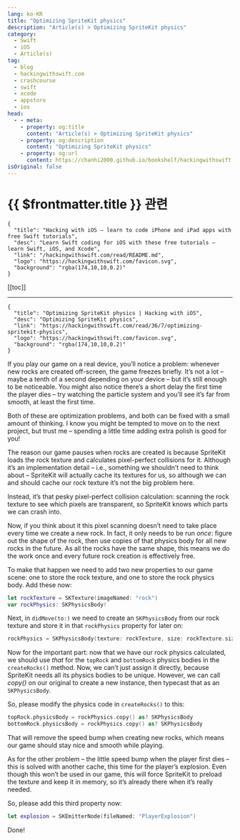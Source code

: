 ```yaml
---
lang: ko-KR
title: "Optimizing SpriteKit physics"
description: "Article(s) > Optimizing SpriteKit physics"
category:
  - Swift
  - iOS
  - Article(s)
tag: 
  - blog
  - hackingwithswift.com
  - crashcourse
  - swift
  - xcode
  - appstore
  - ios  
head:
  - - meta:
    - property: og:title
      content: "Article(s) > Optimizing SpriteKit physics"
    - property: og:description
      content: "Optimizing SpriteKit physics"
    - property: og:url
      content: https://chanhi2000.github.io/bookshelf/hackingwithswift.com/read/36/07-optimizing-spritekit-physics.html
isOriginal: false
---
```


# {{ $frontmatter.title }} 관련

```component VPCard
{
  "title": "Hacking with iOS – learn to code iPhone and iPad apps with free Swift tutorials",
  "desc": "Learn Swift coding for iOS with these free tutorials – learn Swift, iOS, and Xcode",
  "link": "/hackingwithswift.com/read/README.md",
  "logo": "https://hackingwithswift.com/favicon.svg",
  "background": "rgba(174,10,10,0.2)"
}
```

[[toc]]

---

```component VPCard
{
  "title": "Optimizing SpriteKit physics | Hacking with iOS",
  "desc": "Optimizing SpriteKit physics",
  "link": "https://hackingwithswift.com/read/36/7/optimizing-spritekit-physics",
  "logo": "https://hackingwithswift.com/favicon.svg",
  "background": "rgba(174,10,10,0.2)"
}
```

If you play our game on a real device, you’ll notice a problem: whenever new rocks are created off-screen, the game freezes briefly. It’s not a lot – maybe a tenth of a second depending on your device – but it’s still enough to be noticeable. You might also notice there’s a short delay the first time the player dies – try watching the particle system and you’ll see it’s far from smooth, at least the first time.

Both of these are optimization problems, and both can be fixed with a small amount of thinking. I know you might be tempted to move on to the next project, but trust me – spending a little time adding extra polish is good for you!

The reason our game pauses when rocks are created is because SpriteKit loads the rock texture and calculates pixel-perfect collisions for it. Although it’s an implementation detail – i.e., something we shouldn’t need to think about – SpriteKit will actually cache its textures for us, so although we can and should cache our rock texture it’s not the big problem here.

Instead, it’s that pesky pixel-perfect collision calculation: scanning the rock texture to see which pixels are transparent, so SpriteKit knows which parts we can crash into.

Now, if you think about it this pixel scanning doesn’t need to take place every time we create a new rock. In fact, it only needs to be run *once*: figure out the shape of the rock, then use copies of that physics body for all new rocks in the future. As all the rocks have the same shape, this means we do the work once and every future rock creation is effectively free.

To make that happen we need to add two new properties to our game scene: one to store the rock texture, and one to store the rock physics body. Add these now:

```swift
let rockTexture = SKTexture(imageNamed: "rock")
var rockPhysics: SKPhysicsBody!
```

Next, in `didMove(to:)` we need to create an `SKPhysicsBody` from our rock texture and store it in that `rockPhysics` property for later on:

```swift
rockPhysics = SKPhysicsBody(texture: rockTexture, size: rockTexture.size())
```

Now for the important part: now that we have our rock physics calculated, we should use *that* for the `topRock` and `bottomRock` physics bodies in the `createRocks()` method. Now, we can’t just assign it directly, because SpriteKit needs all its physics bodies to be unique. However, we can call *copy()* on our original to create a new instance, then typecast that as an `SKPhysicsBody`.

So, please modify the physics code in `createRocks()` to this:

```swift
topRock.physicsBody = rockPhysics.copy() as? SKPhysicsBody
bottomRock.physicsBody = rockPhysics.copy() as? SKPhysicsBody
```

That will remove the speed bump when creating new rocks, which means our game should stay nice and smooth while playing.

As for the other problem – the little speed bump when the player first dies – this is solved with another cache, this time for the player’s explosion. Even though this won’t be used in our game, this will force SpriteKit to preload the texture and keep it in memory, so it’s already there when it’s really needed.

So, please add this third property now:

```swift
let explosion = SKEmitterNode(fileNamed: "PlayerExplosion")
```

Done!

